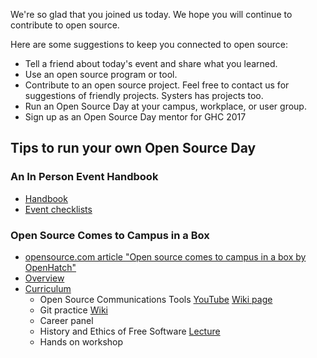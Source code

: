 <!--
.. link:
.. description:
.. tags: 2017
.. date: 2016-10-05
.. title: Next steps
.. slug: nextsteps
-->

We're so glad that you joined us today. We hope you will continue to
contribute to open source.

Here are some suggestions to keep you connected to open source:

- Tell a friend about today's event and share what you learned.
- Use an open source program or tool.
- Contribute to an open source project. Feel free to contact us for
  suggestions of friendly projects. Systers has projects too.
- Run an Open Source Day at your campus, workplace, or user group.
- Sign up as an Open Source Day mentor for GHC 2017


## Tips to run your own Open Source Day

### An In Person Event Handbook

- [Handbook](http://opensource-events.com)
- [Event checklists](https://github.com/openhatch/in-person-event-handbook/blob/master/checklists.pdf)

### Open Source Comes to Campus in a Box

- [opensource.com article "Open source comes to campus in a box by OpenHatch"](https://opensource.com/education/13/12/openhatch-brings-open-source-campus)
- [Overview](http://wiki.openhatch.org/Open_Source_Comes_to_Campus/In_a_Box)
- [Curriculum](http://wiki.openhatch.org/Open_Source_Comes_to_Campus/Curriculum)
    * Open Source Communications Tools [YouTube](https://www.youtube.com/watch?v=yWCH8nos97w&feature=youtu.be) [Wiki page](http://wiki.openhatch.org/OSCTC/Tools)
    * Git practice [Wiki](http://wiki.openhatch.org/Open_Source_Comes_to_Campus/Practicing_Git)
    * Career panel
    * History and Ethics of Free Software [Lecture](http://wiki.openhatch.org/Open_Source_Comes_to_Campus/Curriculum/History_and_Ethics_of_Free_Software/Ethics_history_talk)
    * Hands on workshop
